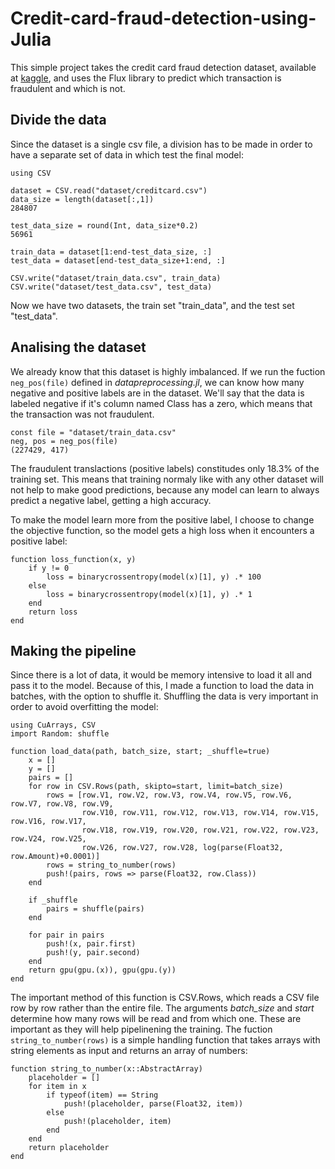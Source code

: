 # Credit-card-fraud-detection-using-Julia

This simple project takes the credit card fraud detection dataset, available at [kaggle](https://www.kaggle.com/mlg-ulb/creditcardfraud), and uses the Flux library to predict which transaction is fraudulent and which is not.

## Divide the data

Since the dataset is a single csv file, a division has to be made in order to have a separate set of data in which test the final model:

```
using CSV

dataset = CSV.read("dataset/creditcard.csv")
data_size = length(dataset[:,1])
284807

test_data_size = round(Int, data_size*0.2)
56961

train_data = dataset[1:end-test_data_size, :]
test_data = dataset[end-test_data_size+1:end, :]

CSV.write("dataset/train_data.csv", train_data)
CSV.write("dataset/test_data.csv", test_data)
```

Now we have two datasets, the train set "train_data", and the test set "test_data".

## Analising the dataset

We already know that this dataset is highly imbalanced. If we run the fuction ```neg_pos(file)``` defined in *datapreprocessing.jl*, we can know how many negative and positive labels are in the dataset. We'll say that the data is labeled negative if it's column named Class has a zero, which means that the transaction was not fraudulent.

```
const file = "dataset/train_data.csv"
neg, pos = neg_pos(file)
(227429, 417)
```

The fraudulent translactions (positive labels) constitudes only 18.3% of the training set. This means that training normaly like with any other dataset will not help to make good predictions, because any model can learn to always predict a negative label, getting a high accuracy. 

To make the model learn more from the positive label, I choose to change the objective function, so the model gets a high loss when it encounters a positive label:

```
function loss_function(x, y)
    if y != 0
        loss = binarycrossentropy(model(x)[1], y) .* 100
    else
        loss = binarycrossentropy(model(x)[1], y) .* 1
    end
    return loss
end
```

## Making the pipeline

Since there is a lot of data, it would be memory intensive to load it all and pass it to the model. Because of this, I made a function to load the data in batches, with the option to shuffle it. Shuffling the data is very important in order to avoid overfitting the model:

```
using CuArrays, CSV
import Random: shuffle

function load_data(path, batch_size, start; _shuffle=true)
    x = []
    y = []
    pairs = []
    for row in CSV.Rows(path, skipto=start, limit=batch_size)
        rows = [row.V1, row.V2, row.V3, row.V4, row.V5, row.V6, row.V7, row.V8, row.V9,
                row.V10, row.V11, row.V12, row.V13, row.V14, row.V15, row.V16, row.V17,
                row.V18, row.V19, row.V20, row.V21, row.V22, row.V23, row.V24, row.V25,
                row.V26, row.V27, row.V28, log(parse(Float32, row.Amount)+0.0001)]
        rows = string_to_number(rows)
        push!(pairs, rows => parse(Float32, row.Class))
    end

    if _shuffle
        pairs = shuffle(pairs)
    end

    for pair in pairs
        push!(x, pair.first)
        push!(y, pair.second)
    end
    return gpu(gpu.(x)), gpu(gpu.(y))
end
```

The important method of this function is CSV.Rows, which reads a CSV file row by row rather than the entire file. The arguments *batch_size* and *start* determine how many rows will be read and from which one. These are important as they will help pipelinening the training. The fuction ```string_to_number(rows)``` is a simple handling function that takes arrays with string elements as input and returns an array of numbers: 

```
function string_to_number(x::AbstractArray)
    placeholder = []
    for item in x
        if typeof(item) == String
            push!(placeholder, parse(Float32, item))
        else
            push!(placeholder, item)
        end
    end
    return placeholder
end
```
